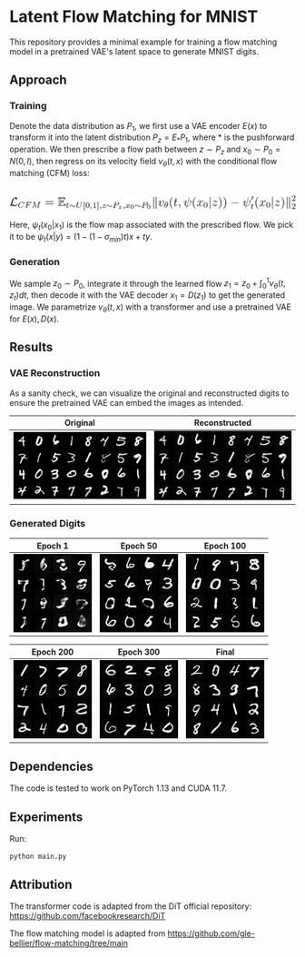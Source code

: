 # Latent Flow Matching for MNIST

This repository provides a minimal example for training a flow matching model in a pretrained VAE's latent space to generate MNIST digits. 

## Approach

### Training

Denote the data distribution as $P_1$, we first use a VAE encoder $E(x)$ to transform it into the latent distribution $P_z = E_\ast P_1$, where $\ast$ is the pushforward operation. We then prescribe a flow path between $z \sim P_z$ and $x_0 \sim P_0 = N(0,I)$, then regress on its velocity field $v_\theta(t,x)$ with the conditional flow matching (CFM) loss:
<br/><br/>

<!-- $$\mathbb{E}_{t\sim U[0,1], x_0 \sim P_0, z \sim P_z} \lVert v_\theta(t, \psi(x_0|z)) - \psi_t'(x_0|z) \rVert^2_2$$ -->


![CFM Loss](./figures/CFM.png)


Here, $\psi_t(x_0|x_1)$ is the flow map associated with the prescribed flow. We pick it to be $\psi_t(x|y) = (1-(1-\sigma_{min})t)x + ty$. 


### Generation

We sample $z_0 \sim P_0$, integrate it through the learned flow $z_1 = z_0 + \int_0^1 v_\theta(t,z_t)dt$, then decode it with the VAE decoder $x_1 = D(z_1)$ to get the generated image. We parametrize $v_\theta(t,x)$ with a transformer and use a pretrained VAE for $E(x), D(x)$. 


## Results


### VAE Reconstruction

As a sanity check, we can visualize the original and reconstructed digits to ensure the pretrained VAE can embed the images as intended.

| Original  | Reconstructed |
| ------------- | ------------- |
| ![result](figures/orig.png)  | ![result](figures/rec.png) |

### Generated Digits

| Epoch 1  | Epoch 50 | Epoch 100 |
| ------------- | ------------- | ------------- | 
| ![result](figures/epoch0.png)  | ![result](figures/epoch50.png) | ![result](figures/epoch100.png)  |

| Epoch 200  | Epoch 300 | Final |
| ------------- | ------------- | ------------- | 
| ![result](figures/epoch200.png)  | ![result](figures/epoch300.png) | ![result](figures/final.png)  | 



## Dependencies

The code is tested to work on PyTorch 1.13 and CUDA 11.7. 

## Experiments

Run:

```
python main.py
```

## Attribution

The transformer code is adapted from the DiT official repository: https://github.com/facebookresearch/DiT

The flow matching model is adapted from https://github.com/gle-bellier/flow-matching/tree/main